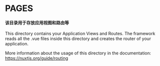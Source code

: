 # PAGES


#### 该目录用于存放应用视图和路由等
This directory contains your Application Views and Routes.
The framework reads all the .vue files inside this directory and creates the router of your application.

More information about the usage of this directory in the documentation:
https://nuxtjs.org/guide/routing

